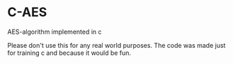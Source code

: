 # C-AES
AES-algorithm implemented in c

Please don't use this for any real world purposes. The code was made just for training c and because it would be fun. 
